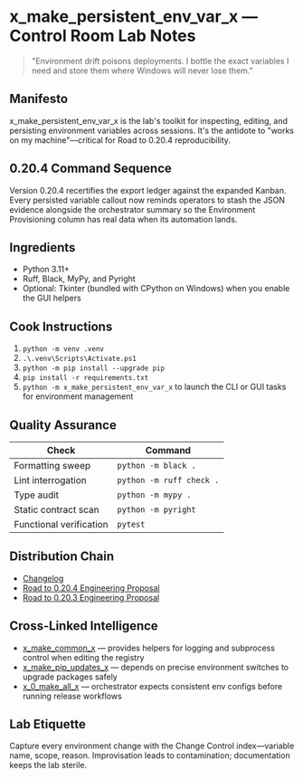 # x_make_persistent_env_var_x — Control Room Lab Notes

> "Environment drift poisons deployments. I bottle the exact variables I need and store them where Windows will never lose them."

## Manifesto
x_make_persistent_env_var_x is the lab's toolkit for inspecting, editing, and persisting environment variables across sessions. It's the antidote to "works on my machine"—critical for Road to 0.20.4 reproducibility.

## 0.20.4 Command Sequence
Version 0.20.4 recertifies the export ledger against the expanded Kanban. Every persisted variable callout now reminds operators to stash the JSON evidence alongside the orchestrator summary so the Environment Provisioning column has real data when its automation lands.

## Ingredients
- Python 3.11+
- Ruff, Black, MyPy, and Pyright
- Optional: Tkinter (bundled with CPython on Windows) when you enable the GUI helpers

## Cook Instructions
1. `python -m venv .venv`
2. `.\.venv\Scripts\Activate.ps1`
3. `python -m pip install --upgrade pip`
4. `pip install -r requirements.txt`
5. `python -m x_make_persistent_env_var_x` to launch the CLI or GUI tasks for environment management

## Quality Assurance
| Check | Command |
| --- | --- |
| Formatting sweep | `python -m black .`
| Lint interrogation | `python -m ruff check .`
| Type audit | `python -m mypy .`
| Static contract scan | `python -m pyright`
| Functional verification | `pytest`

## Distribution Chain
- [Changelog](./CHANGELOG.md)
- [Road to 0.20.4 Engineering Proposal](../x_0_make_all_x/Change%20Control/0.20.4/Road%20to%200.20.4%20Engineering%20Proposal.md)
- [Road to 0.20.3 Engineering Proposal](../x_0_make_all_x/Change%20Control/0.20.3/Road%20to%200.20.3%20Engineering%20Proposal.md)

## Cross-Linked Intelligence
- [x_make_common_x](../x_make_common_x/README.md) — provides helpers for logging and subprocess control when editing the registry
- [x_make_pip_updates_x](../x_make_pip_updates_x/README.md) — depends on precise environment switches to upgrade packages safely
- [x_0_make_all_x](../x_0_make_all_x/README.md) — orchestrator expects consistent env configs before running release workflows

## Lab Etiquette
Capture every environment change with the Change Control index—variable name, scope, reason. Improvisation leads to contamination; documentation keeps the lab sterile.
